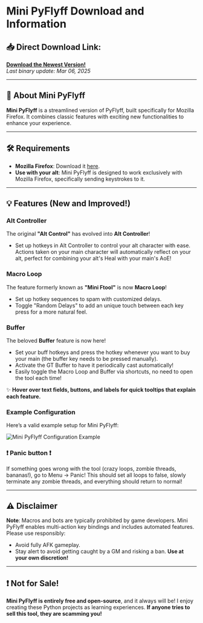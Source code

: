 # Mini PyFlyff Download and Information

## 📥 Direct Download Link:
[**Download the Newest Version!**](https://github.com/ils94/Mini_PyFlyff/releases/download/release_v2/MiniPyFlyff.zip)  
_Last binary update: Mar 06, 2025_

---

## 🌟 About Mini PyFlyff

**Mini PyFlyff** is a streamlined version of PyFlyff, built specifically for Mozilla Firefox. It combines classic features with exciting new functionalities to enhance your experience.

---

## 🛠️ Requirements

- **Mozilla Firefox**: Download it [here](https://www.mozilla.org/).
- **Use with your alt**: Mini PyFlyff is designed to work exclusively with Mozilla Firefox, specifically sending keystrokes to it.

---

## 💡 Features (New and Improved!)

### **Alt Controller**  
The original **"Alt Control"** has evolved into **Alt Controller**!

- Set up hotkeys in Alt Controller to control your alt character with ease. Actions taken on your main character will automatically reflect on your alt, perfect for combining your alt's Heal with your main's AoE!

### **Macro Loop**  
The feature formerly known as **"Mini Ftool"** is now **Macro Loop**!

- Set up hotkey sequences to spam with customized delays.
- Toggle "Random Delays" to add an unique touch between each key press for a more natural feel.

### **Buffer**  
The beloved **Buffer** feature is now here!

- Set your buff hotkeys and press the hotkey whenever you want to buy your main (the buffer key needs to be pressed manually).
- Activate the GT Buffer to have it periodically cast automatically!
- Easily toggle the Macro Loop and Buffer via shortcuts, no need to open the tool each time!

✨ **Hover over text fields, buttons, and labels for quick tooltips that explain each feature.**

### Example Configuration  
Here’s a valid example setup for Mini PyFlyff:

![Mini PyFlyff Configuration Example](https://github.com/ils94/Mini_PyFlyff/blob/master/example.png?raw=true)

### ❗ **Panic button** ❗

If something goes wrong with the tool (crazy loops, zombie threads, bananas!), go to Menu → Panic! This should set all loops to false, slowly terminate any zombie threads, and everything should return to normal!

---

## ⚠️ Disclaimer

**Note**: Macros and bots are typically prohibited by game developers. Mini PyFlyff enables multi-action key bindings and includes automated features. Please use responsibly:
- Avoid fully AFK gameplay.
- Stay alert to avoid getting caught by a GM and risking a ban. **Use at your own discretion!**

---

## ❗ Not for Sale!

**Mini PyFlyff is entirely free and open-source**, and it always will be! I enjoy creating these Python projects as learning experiences. **If anyone tries to sell this tool, they are scamming you!**
